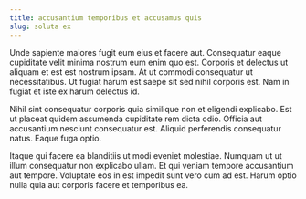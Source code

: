```yaml
---
title: accusantium temporibus et accusamus quis
slug: soluta ex
---
```


Unde sapiente maiores fugit eum eius et facere aut. Consequatur eaque cupiditate velit minima nostrum eum enim quo est. Corporis et delectus ut aliquam et est est nostrum ipsam. At ut commodi consequatur ut necessitatibus. Ut fugiat harum est saepe sit sed nihil corporis est. Nam in fugiat et iste ex harum delectus id.

Nihil sint consequatur corporis quia similique non et eligendi explicabo. Est ut placeat quidem assumenda cupiditate rem dicta odio. Officia aut accusantium nesciunt consequatur est. Aliquid perferendis consequatur natus. Eaque fuga optio.

Itaque qui facere ea blanditiis ut modi eveniet molestiae. Numquam ut ut illum consequatur non explicabo ullam. Et qui veniam tempore accusantium aut tempore. Voluptate eos in est impedit sunt vero cum ad est. Harum optio nulla quia aut corporis facere et temporibus ea.

